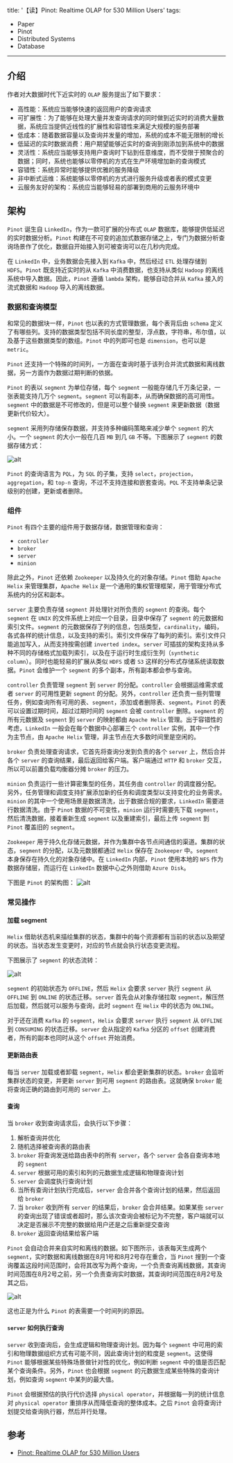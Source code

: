 title: '【读】Pinot: Realtime OLAP for 530 Million Users'
tags:
- Paper
- Pinot
- Distributed Systems
- Database
---

## 介绍
作者对大数据时代下近实时的 `OLAP` 服务提出了如下要求：

* 高性能：系统应当能够快速的返回用户的查询请求
* 可扩展性：为了能够在处理大量并发查询请求的同时做到近实时的消费大量数据，系统应当提供近线性的扩展性和容错性来满足大规模的服务部署
* 低成本：随着数据容量以及查询并发量的增加，系统的成本不能无限制的增长
* 低延迟的实时数据消费：用户期望能够近实时的查询到刚添加到系统中的数据
* 灵活性：系统应当能够支持用户查询时下钻到任意维度，而不受限于预聚合的数据；同时，系统也能够以零停机的方式在生产环境增加新的查询模式
* 容错性：系统异常时能够提供优雅的服务降级
* 非中断式运维：系统能够以零停机的方式进行服务升级或者表的模式变更
* 云服务友好的架构：系统应当能够轻易的部署到商用的云服务环境中

## 架构
`Pinot` 诞生自 `LinkedIn`，作为一款可扩展的分布式 `OLAP` 数据库，能够提供低延迟的实时数据分析。`Pinot` 构建在不可变的追加式数据存储之上，专门为数据分析查询场景作了优化，数据自开始接入到可被查询可以在几秒内完成。

在 `LinkedIn` 中，业务数据会先接入到 `Kafka` 中，然后经过 `ETL` 处理存储到 `HDFS`。`Pinot` 既支持近实时的从 `Kafka` 中消费数据，也支持从类似 `Hadoop` 的离线系统中导入数据。因此，`Pinot` 遵循 `lambda` 架构，能够自动合并从 `Kafka` 接入的流式数据和 `Hadoop` 导入的离线数据。

### 数据和查询模型
和常见的数据块一样，`Pinot` 也以表的方式管理数据，每个表背后由 `schema` 定义了有哪些列。支持的数据类型包括不同长度的整型，浮点数，字符串，布尔值，以及基于这些数据类型的数组。`Pinot` 中的列即可也是 `dimension`，也可以是 `metric`。

`Pinot` 还支持一个特殊的时间列，一方面在查询时基于该列合并流式数据和离线数据，另一方面作为数据过期判断的依据。

`Pinot` 的表以 `segment` 为单位存储，每个 `segment` 一般能存储几千万条记录，一张表能支持几万个 `segment`。`segment` 可以有副本，从而确保数据的高可用性。`segment` 中的数据是不可修改的，但是可以整个替换 `segment` 来更新数据（数据更新代价较大）。

`segment` 采用列存储保存数据，并支持多种编码策略来减少单个 `segment` 的大小。一个 `segment` 的大小一般在几百 `MB` 到几 `GB` 不等。下图展示了 `segment` 的数据存储方式：

![alt](/images/pinot-1.png)

`Pinot` 的查询语言为 `PQL`，为 `SQL` 的子集，支持 `select`，`projection`，`aggregation`，和 `top-n` 查询，不过不支持连接和嵌套查询。`PQL` 不支持单条记录级别的创建，更新或者删除。

### 组件
`Pinot` 有四个主要的组件用于数据存储，数据管理和查询：
* `controller`
* `broker`
* `server`
* `minion`

除此之外，`Pinot` 还依赖 `Zookeeper` 以及持久化的对象存储。`Pinot` 借助 `Apache Helix` 来管理集群，`Apache Helix` 是一个通用的集权管理框架，用于管理分布式系统内的分区和副本。

`server` 主要负责存储 `segment` 并处理针对所负责的 `segment` 的查询。每个 `segment` 在 `UNIX` 的文件系统上对应一个目录，目录中保存了 `segment` 的元数据和索引文件。`segment` 的元数据保存了列的信息，包括类型，`cardinality`，编码，各式各样的统计信息，以及支持的索引。索引文件保存了每列的索引。索引文件只能追加写入，从而支持按需创建 `inverted index`。`server` 可插拔的架构支持从多种不同的存储格式加载列索引，以及在于运行时生成衍生列（`synthetic column`）。同时也能轻易的扩展从类似 `HDFS` 或者 `S3` 这样的分布式存储系统读取数据。`Pinot` 会维护一个 `segment` 的多个副本，所有副本都会参与查询。

`controller` 负责管理 `segment` 到 `server` 的分配。`controller` 会根据运维需求或者 `server` 的可用性更新 `segment` 的分配。另外，`controller` 还负责一些列管理任务，例如查询所有可用的表、`segment`，添加或者删除表、`segment`。`Pinot` 的表可以设置过期时间，超过过期时间的 `segment` 会被 `controller` 删除。`segment` 的所有元数据及 `segment` 到 `server` 的映射都由 `Apache Helix` 管理。出于容错性的考虑，`LinkedIn` 一般会在每个数据中心部署三个 `controller` 实例，其中一个作为主节点，由 `Apache Helix` 管理，非主节点在大多数时间里是空闲的。

`broker` 负责处理查询请求，它首先将查询分发到负责的各个 `server` 上，然后合并各个 `server` 的查询结果，最后返回给客户端。客户端通过 `HTTP` 和 `broker` 交互，所以可以前置负载均衡器分摊 `broker` 的压力。

`minion` 负责运行一些计算密集型的任务，其任务由 `controller` 的调度器分配。另外，任务管理和调度支持扩展添加新的任务和调度类型以支持变化的业务需求。`minion` 的其中一个使用场景是数据清洗，出于数据合规的要求，`LinkedIn` 需要进行数据清洗。由于 `Pinot` 数据的不可变性，`minion` 运行时需要先下载 `segment`，然后清洗数据，接着重新生成 `segment` 以及重建索引，最后上传 `segment` 到 `Pinot` 覆盖旧的 `segment`。

`Zookeeper` 用于持久化存储元数据，并作为集群中各节点间通信的渠道。集群的状态，`segment` 的分配，以及元数据都通过 `Helix` 保存在 `Zookeeper` 中。`segment` 本身保存在持久化的对象存储中。在 `LinkedIn` 内部，`Pinot` 使用本地的 `NFS` 作为数据存储层，而运行在 `LinkedIn` 数据中心之外则借助 `Azure Disk`。

下图是 `Pinot` 的架构图：
![alt](/images/pinot-2.png)

### 常见操作
#### 加载 segment
`Helix` 借助状态机来描绘集群的状态，集群中的每个资源都有当前的状态以及期望的状态。当状态发生变更时，对应的节点就会执行状态变更流程。

下图展示了 `segment` 的状态流转：

![alt](/images/pinot-3.png)

`segment` 的初始状态为 `OFFLINE`，然后 `Helix` 会要求 `server` 执行 `segment` 从 `OFFLINE` 到 `ONLINE` 的状态迁移。`server` 首先会从对象存储拉取 `segment`，解压然后加载，然后就可以服务与查询，此时 `segment` 在 `Helix` 中的状态为 `ONLINE`。

对于还在消费 `Kafka` 的 `segment`，`Helix` 会要求 `server` 执行 `segment` 从 `OFFLINE` 到 `CONSUMING` 的状态迁移。`server` 会从指定的 `Kafka` 分区的 `offset` 创建消费者，所有的副本也同时从这个 `offset` 开始消费。

#### 更新路由表
每当 `server` 加载或者卸载 `segment`，`Helix` 都会更新集群的状态。`broker` 会监听集群状态的变更，并更新 `server` 到可用 `segment` 的路由表。这就确保 `broker` 能将查询正确的路由到可用的 `server` 上。

#### 查询
当 `broker` 收到查询请求后，会执行以下步骤：
1. 解析查询并优化
2. 随机选择被查询表的路由表
3. `broker` 将查询发送给路由表中的所有 `server`，各个 `server` 会各自查询本地的 `segment`
4. `server` 根据可用的索引和列的元数据生成逻辑和物理查询计划
5. `server` 会调度执行查询计划
6. 当所有查询计划执行完成后，`server` 会合并各个查询计划的结果，然后返回给 `broker`
7. 当 `broker` 收到所有 `server` 的结果后，`broker` 会合并结果。如果某些 `server` 的查询出现了错误或者超时，那么该次查询会被标记为不完整，客户端就可以决定是否展示不完整的数据给用户还是之后重新提交查询
8. `broker` 返回查询结果给客户端

`Pinot` 会自动合并来自实时和离线的数据。如下图所示，该表每天生成两个 `segment`，实时数据和离线数据在8月1号和8月2号存在重合，当 `Pinot` 搜到一个查询覆盖这段时间范围时，会将其改写为两个查询，一个负责查询离线数据，其查询时间范围在8月2号之前，另一个负责查询实时数据，其查询时间范围在8月2号及其之后。

![alt](/images/pinot-4.png)

这也正是为什么 `Pinot` 的表需要一个时间列的原因。

#### `server` 如何执行查询
`server` 收到查询后，会生成逻辑和物理查询计划。因为每个 `segment` 中可用的索引和物理数据组织方式有可能不同，因此查询计划的粒度是 `segment`。这使得 `Pinot` 能够根据某些特殊场景做针对性的优化，例如判断 `segment` 中的值是否匹配某个查询条件。另外，`Pinot` 也会根据 `segment` 的元数据生成某些特殊的查询计划，例如查询 `segment` 中某列的最大值。

`Pinot` 会根据预估的执行代价选择 `physical operator`，并根据每一列的统计信息对 `physical operator` 重排序从而降低查询的整体成本。之后 `Pinot` 会将查询计划提交给查询执行器，然后并行处理。

## 参考
* [Pinot: Realtime OLAP for 530 Million Users](https://dl.acm.org/doi/10.1145/3183713.3190661)
